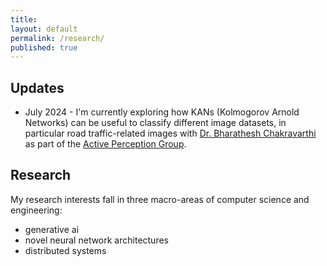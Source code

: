```yaml
---
title:
layout: default
permalink: /research/
published: true
---
```

## Updates
* July 2024 - I'm currently exploring how KANs (Kolmogorov Arnold Networks) can be useful to classify different image datasets, in particular road traffic-related images with [Dr. Bharathesh Chakravarthi](https://chakravarthi589.github.io/) as part of the [Active Perception Group](https://faculty.engineering.asu.edu/yezhouyang/).

## Research
My research interests fall in three macro-areas of computer science and engineering:
- generative ai
- novel neural network architectures
- distributed systems

